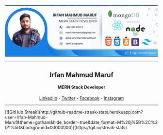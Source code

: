 <img src="https://raw.githubusercontent.com/Irfan-Mahmud-Maruf/Irfan-Mahmud-Maruf/75d38ec4d2399f6658de8f5344cc26e4138af46e/cover.png">
<hr/>
<h2 style="text-align: center; font-weight: 700">Irfan Mahmud Maruf</h2>
<h4 style="text-align: center">MERN Stack Developer</h4>
<p style="text-align: center">
    <a href="https://www.linkedin.com/in/irfanmahmudmaruf">Linked in</a> -
    <a href="https://twitter.com/Irfanmamudmaruf">Twitter</a> -
    <a href="https://www.facebook.com/irfanmahmudmaruf/">Facebook</a> -
    <a href="https://www.instagram.com/irfan_mahmud_maruf">Instagram</a>
</p>
<hr/>
[![GitHub Streak](http://github-readme-streak-stats.herokuapp.com?user=Irfan-Mahmud-Maruf&theme=gotham&hide_border=true&date_format=M%20j%5B%2C%20Y%5D&background=00000000)](https://git.io/streak-stats)
<!--
**Irfan-Mahmud-Maruf/Irfan-Mahmud-Maruf** is a ✨ _special_ ✨ repository because its `README.md` (this file) appears on your GitHub profile.

Here are some ideas to get you started:

- 🔭 I’m currently working on ...
- 🌱 I’m currently learning ...
- 👯 I’m looking to collaborate on ...
- 🤔 I’m looking for help with ...
- 💬 Ask me about ...
- 📫 How to reach me: ...
- 😄 Pronouns: ...
- ⚡ Fun fact: ...
-->
